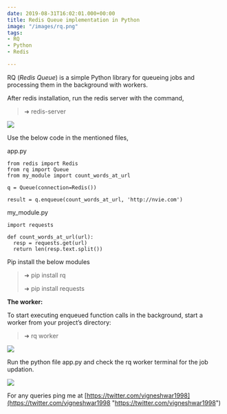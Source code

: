 ```yaml
---
date: 2019-08-31T16:02:01.000+00:00
title: Redis Queue implementation in Python
image: "/images/rq.png"
tags:
- RQ
- Python
- Redis

---
```

RQ (_Redis Queue_) is a simple Python library for queueing jobs and processing them in the background with workers.

<!-- excerpt -->

After redis installation, run the redis server with the command,

> ➜  redis-server

![](/images/redis-server.png)

Use the below code in the mentioned files,

app.py

    from redis import Redis
    from rq import Queue
    from my_module import count_words_at_url
    
    q = Queue(connection=Redis())
    
    result = q.enqueue(count_words_at_url, 'http://nvie.com')

my_module.py

    import requests
    
    def count_words_at_url(url):
      resp = requests.get(url)
      return len(resp.text.split())

Pip install the below modules

> ➜  pip install rq
>
> ➜  pip install requests

**The worker:**

To start executing enqueued function calls in the background, start a worker from your project’s directory:

> ➜  rq worker

![](/images/rq_worker1.png)

Run the python file app.py and check the rq worker terminal for the job updation.

![](/images/rq_worker.png)

For any queries ping me at [https://twitter.com/vigneshwar1998](https://twitter.com/vigneshwar1998 "https://twitter.com/vigneshwar1998")